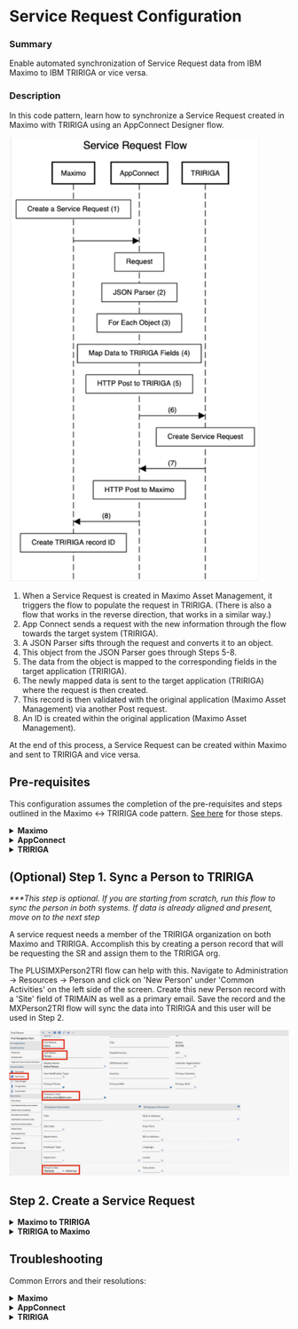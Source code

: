 
# Service Request Configuration


### Summary

Enable automated synchronization of Service Request data from IBM Maximo to IBM TRIRIGA or vice versa.

### Description

In this code pattern, learn how to synchronize a Service Request created in Maximo with TRIRIGA using an AppConnect Designer flow. 

<img src="/Images/Service-Request-Diagram.png" width=450px, height=800px>

1. When a Service Request is created in Maximo Asset Management, it triggers the flow to populate the request in TRIRIGA. (There is also a flow that works in the reverse direction, that works in a similar way.)
2. App Connect sends a request with the new information through the flow towards the target system (TRIRIGA).
3. A JSON Parser sifts through the request and converts it to an object.
4. This object from the JSON Parser goes through Steps 5-8.
5. The data from the object is mapped to the corresponding fields in the target application (TRIRIGA).
6. The newly mapped data is sent to the target application (TRIRIGA) where the request is then created.
7. This record is then validated with the original application (Maximo Asset Management) via another Post request.
8. An ID is created within the original application (Maximo Asset Management).



At the end of this process, a Service Request can be created within Maximo and sent to TRIRIGA and vice versa.

## Pre-requisites

This configuration assumes the completion of the pre-requisites and steps outlined in the Maximo <-> TRIRIGA code pattern. [See here](https://developer.ibm.com/patterns/synchronize-databases-between-asset-workplace-management-solutions/) for those steps.


<details><summary><b>Maximo</b></summary>

Within Maximo, some initial changes to the database and Service Request application need to be completed in order for the integration to work properly. Errors may arise if these steps are not completed.

## First, create a Domain that will link to an attribute on the Ticket table.


<img src="/Images/Domains.png" >

#

|Field Name|Value  |
|--|--|
|Domain | PLUSIREQCLASS |
|Description | Tririga service request class |
|Domain Type | ALN |
|Data Type | ALN |
|Length | 10 |

This domain will need to be populated in order to send a service request out of Maximo. This will be completed in a later step.

## Next, head to Database Configuration and search for the 'Ticket' object. 

<img src="/Images/DB-config.png" >

#

Go to 'Attributes' and create a new row:

|Field Name|Value  |
|--|--|
|Attribute | PLUSIREQCLASSID |
|Description | TRIRIGA request class of value |
| Type | ALN |
|Length | 10 |
|Required | No |
|Domain | *Select the PLUSIREQCLASS Domain from the previous step* |

** Make sure the length of this attribute has the same length as the domain that is linked

#

Save the attribute. Apply the configuration changes to the database by switching on Admin mode and Apply Database Configuration

### Configure the Publish Channel, Enterprise Service, End Point, and External System

#### Publish Channel
Navigate to Integration -> Publish Channels
1. Search for 'MXSRInterface' under the Publish Channel field. Click on the channel and from the left side of the screen select 'Duplicate Publish Channel' 
2. Rename the channel PLUSIMXSR
3. Click on 'Enable Event Listener' on the left side under More Actions
4. Make sure Publish JSON and Retain MBO's are checked, the Operation should default to Publish and the Adapter should default to MAXIMO.
5. Click 'Save Publish Channel' on the left under Common Actions

#### Enterprise Service
 Navigate to Integration -> Enterprise Services and click on the blue plus button at the top of the page
1. Under the System name fill in PLUSIMXSR and in the Description fill in "SERVICE REQUEST"
2. Select 'MXSR' under Object Structure which will populate the Object Structure Sub-Records table
3. Click 'Save Enterprise Service' on the left under Common Actions

Repeat this sequence for PLUSISRDOMAIN. In Description fill in "Service Request class records from Tririga" and select 'MXDOMAIN' for the Object Structure.

#### End Point 
 Navigate to Integration -> End Points and click on the blue plus bitton at the top of the page
1. Under End Point fill in PLUSISREQ and in the Description fill in "AppConnect SERVICE REQUEST outbound to TRIRIGA"
2. Select 'HTTP' for Handler
3. Click on 'Save End Point' on the left side under More Actions which will populate the Properties for the End Point
4. Until the flows have a destination url, we can only fill in certain fields:
   - HEADERS: "Content-Type: application/json"
   - HTTPMETHOD: POST
5. Save the End Point


#### External System
 Navigate to Integration -> External System and open up the 'PLUSITRIRIGA' external system that was previously set up. Associate the Publish Channel and Enterprise Services to the External System
 
1. Add a new row in Publish Channel with the newly created PLUSIMXSR and link the PLUSISREQ End Point as well
2. Add two new rows with the newly created Enterprise Services. 

** Make sure both are enabled


### Create a relationship in the SR object


<img src="/Images/Relationship.png" >

#

Go to DB Config -> SR object -> Relationships. Add a 'New Row' and enter the following values:

|Field Name|Value  |
|--|--|
|Relationship | PLUSIREQCLASS |
|Child Object | ALNDOMAIN |
|Where Clause | `domainid= 'PLUSIREQCLASS' and value=:PLUSIreqclassid` |
|Remarks | Relationship to PLUSIREQCLASS Alndomain |

### Application Designer


<img src="/Images/App-Designer.png" >

#

Go to System Configuration -> Platform Configuration -> Application Designer

Search for 'SR'

Switch to the Service Request Tab and scroll down to the Service Request Details section

At the top, click the icon labeled Control Palette and add a Multipart Textbox at the top of the right section. Add these values within the properties of the Multipart Textbox. 

** Be sure that the PLUSIREQCLASSID Attribute is taken from the TICKET Object. **

|Field Name|Value  |
|--|--|
|Attribute | PLUSIREQCLASSID |
|Attribute for Part 2 | PLUSIREQCLASS.DESCRIPTION |
| Lookup | VALUELIST |
|Input Mode for Part 2 | Readonly |

Click 'Save Definition' after the changes are added.

</details>
 
 <details><summary><b>AppConnect</b></summary>
 
The configuration of AppConnect from the previous code pattern should provide the 'mxtririga' and 'trimaximo' accounts within AppConnect needed for the flows to work properly.

Download and import the .yaml files for 'PLUSIMXServiceReq2TRI' and 'PLUSITRIReqClass2MX' and keep the urls handy for a later step. Use the following table for the parameters:

|Parameter Name|Value  |
|--|--|
|mxUrl | http://[host]:[port]/meaweb/esqueue/PLUSITRIRIGA/PLUSIMXSR |
|triUrl | http://[host]:[port]/oslc/so/triAPICServiceRequestCF |
|mxDomain | PLUSIREQCLASS|

</details>

<details><summary><b>TRIRIGA</b></summary>

### Populate the domain created in the Maximo pre-requisites

Go to Tools -> System Setup and select Integration Object under the Integration heading

Select triRequestClass - APIC - HTTP Post from the table or create it if it is not present. Fill in the required sections:

|Field Name|Value  |
|--|--|
|Name | triRequestClass - APIC- HTTP Post |
|Scheme | Http Post |
| Direction | Outbound |
|Post Type | JSON |
|Http URL | [the PLUSITRIReqClass2MX url from AppConnect with the correct parameters outlined in the AppConnect section] |
| Request Method | POST |
|Content-Type | application/json |

**If the AppConnect instance is based on cloud, include the api key in the Headers. If the instance is on-prem, include your basic authorization in UserName and Password

#

Once the correct values are filled in, click Execute at the top of the window. The process will take a few minutes since there is a large amount of files, but once it is completed you can check that the batch processed correctly under the specified domain.

### Filter

To filter the request from TRIRIGA to Maximo, update filter in the triAPICServiceRequest - OSLC - Outbound query to trigger for selected Request Classes.

<img src="/Images/Tri-Filter-1.jpeg" >

<img src="/Images/Tri-Filter-2.jpeg" >

Current filter is set to Request Class not null.

</details>

## (Optional) Step 1. Sync a Person to TRIRIGA

<i> ***This step is optional. If you are starting from scratch, run this flow to sync the person in both systems. If data is already aligned and present, move on to the next step </i>

A service request needs a member of the TRIRIGA organization on both Maximo and TRIRIGA. Accomplish this by creating a person record that will be requesting the SR and assign them to the TRIRIGA org. 


The PLUSIMXPerson2TRI flow can help with this. Navigate to Administration -> Resources -> Person and click on 'New Person' under 'Common Activities' on the left side of the screen. Create this new Person record with a 'Site' field of TRIMAIN as well as a primary email. Save the record and the MXPerson2TRI flow will sync the data into TRIRIGA and this user will be used in Step 2.

<img src="/Images/Person-Sync.jpeg" >


## Step 2. Create a Service Request
<details><summary><b>Maximo to TRIRIGA</b></summary>

Go to Service Desk -> Service Request and click on the blue plus sign to create a new service request.

<img src="/Images/Service-Request.jpeg" >

Assign a user to Reported By and Affected Person (the user created in Step 1 should be used here). From here, a request classification needs to be selected and the value and description will populate in. Click 'Save Service Request' and the flow should fire.

</details>

<details><summary><b>TRIRIGA to Maximo</b></summary>
 
 Go to Requests -> Manage Requests -> Electrical & Lighting and click the 'Add' button on the top right. 
 
 <img src="/Images/Tri-Service-Req.jpeg" >
 
 Fill in the required fields and click 'Submit' at the top right of the newly opened window. The flow should fire upon submission.
 
 </details>

## Troubleshooting

Common Errors and their resolutions:

<details><summary><b>Maximo</b></summary>
 
 Common errors found in the Maximo system
 
 Error | Cause
  ---|---
 401: Bad Request | This usually means an aspect of the request was not sent correctly- double check what is being sent as well as the flow in AppConnect to make sure everything is correct and running.
 
 </details>
 
<details><summary><b>AppConnect</b></summary>
 The best way to troubleshoot with AppConnect is to use the logging function. While the flow is stopped, add a 'Log' node into the flow from the 'Toolbox' tab.
 
 <img src="/Images/Log-Designer.jpeg" >
 
 This will allow mapping of any field to the 'Logging' section of the application. Select Info for the Log level and then map the field that needs debugging. In this example the Request Object has been mapped to see what is being sent through the flow. Click the icon to the right of the Message Detail filed to map the desired field. 
 
 <img src="/Images/Log-Content.jpeg" >
 
 The Log node will compile the message and read out here:
 
 <img src="/Images/Log-Location.jpeg" >
 
 Diagnose the response that shows up in this section to learn what might be causing the issue.
 
 <img src="/Images/Log-Dashboard.jpeg" >
 
 </details>
 
<details><summary><b>TRIRIGA</b></summary>
 
 Common errors found in the TRIRIGA system

Error | Cause
  ---|---
  ERROR: Requested For Does not Exist | No People record exists with the triIdTX value mentioned in triRequestedForTX field of the payload
  ERROR: Requested By Does not Exist | No People record exists with the triIdTX value mentioned in triRequestedByTX field of the payload
  ERROR: Building Does not Exist | No Building record exists with the triNameTX value mentioned in triBuildingTX field of the payload
  ERROR: Request Class Does not Exist | No Request Class record exists with the triNameTX value mentioned in triRequestClassCL field of the payload
  ERROR: Organization Does not Exist | No Organization record exists with the triPathTX value mentioned in triCustomerOrgTX field of the payload
  ERROR: Service Request Does not Exist | No Service Request record exists with the triIdTX value mentioned in triExternalReferenceTX field of the payload    
    
 </details>

